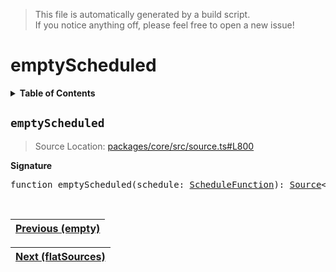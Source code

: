 > This file is automatically generated by a build script.<br>If you notice anything off, please feel free to open a new issue!

# emptyScheduled

<details><summary><b>Table of Contents</b></summary>

1. [<code>emptyScheduled</code>](#emptyScheduled)</details>

## <a name="emptyScheduled"></a><code>emptyScheduled</code>

> Source Location: [packages\/core\/src\/source.ts#L800](..\/..\/packages\/core\/src\/source.ts#L800)

<b>Signature</b>

<pre>function emptyScheduled(schedule: <a href="../06-api-schedule-functions/00-ScheduleFunction.md#ScheduleFunction">ScheduleFunction</a>): <a href="00-Source.md#Source-Interface">Source</a>&lt;never&gt;</pre><br>

| [Previous \(empty\)](10-empty.md#readme) |
| --- |

<div align="right">

| [Next \(flatSources\)](12-flatSources.md#readme) |
| --- |
</div>
